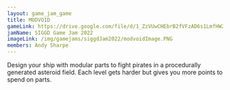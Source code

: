 ```yaml
---
layout: game_jam_game
title: MODVOID
gameLink: https://drive.google.com/file/d/1_ZzVUwCHEbrB2fVFzAD6s1LmfHW2izow/view?usp=sharing
jamName: SIGGD Game Jam 2022
imageLink: /img/gamejams/siggdJam2022/modvoidImage.PNG
members: Andy Sharpe
---
```

<!--Put description here:-->
Design your ship with modular parts to fight pirates in a procedurally generated asteroid field. Each level gets harder but gives you more points to spend on parts.